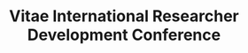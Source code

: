 ---
layout: event
title: Vitae International Researcher Development Conference
type: conference
description: |
  Vitae's annual conference (#VitaeCon2022) is for all those with an interest in the policy and practice of global researcher development. 
external: https://www.vitae.ac.uk/events/vitae-international-researcher-development-conference-2022

date_start: 2022-09-26
date_end: 2022-09-27

location: 
  name: Online

contributions:
  talks:
  - 
    speakers: 
    - msundukova
    - batoolmm
    - landimi2
    - yochannah
    title: "Open Life Science - mentoring program and community - nurturing ambassadors for equitable open science"
    recording: https://www.youtube.com/watch?v=YEXHJuGMX6U
---